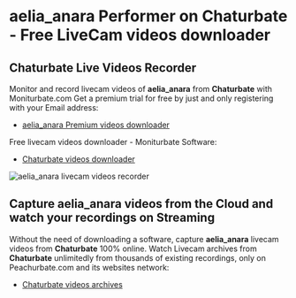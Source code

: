 # aelia_anara Performer on Chaturbate - Free LiveCam videos downloader

## Chaturbate Live Videos Recorder

Monitor and record livecam videos of **aelia_anara** from **Chaturbate** with Moniturbate.com
Get a premium trial for free by just and only registering with your Email address:
* [aelia_anara Premium videos downloader](https://moniturbate.com/request-demo-licence-key.html)

Free livecam videos downloader - Moniturbate Software:
* [Chaturbate videos downloader](https://moniturbate.com/moniturbate-download-software.html)

![aelia_anara livecam videos recorder](https://peachurnet.com/templates/moniturbate-software.png)


## Capture aelia_anara videos from the Cloud and watch your recordings on Streaming

Without the need of downloading a software, capture **aelia_anara** livecam videos from **Chaturbate** 100% online.
Watch Livecam archives from **Chaturbate** unlimitedly from thousands of existing recordings, only on Peachurbate.com and its websites network:
* [Chaturbate videos archives](https://peachurnet.com/)